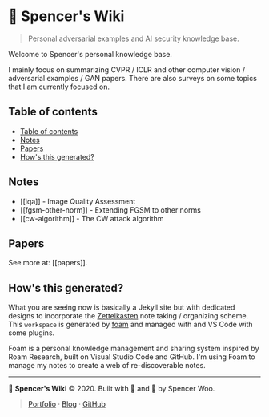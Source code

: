 # 🔬 Spencer's Wiki

> Personal adversarial examples and AI security knowledge base.

Welcome to Spencer's personal knowledge base.

I mainly focus on summarizing CVPR / ICLR and other computer vision / adversarial examples / GAN papers. There are also surveys on some topics that I am currently focused on.

## Table of contents

- [Table of contents](#table-of-contents)
- [Notes](#notes)
- [Papers](#papers)
- [How's this generated?](#hows-this-generated)

## Notes

- [[iqa]] - Image Quality Assessment
- [[fgsm-other-norm]] - Extending FGSM to other norms
- [[cw-algorithm]] - The CW attack algorithm

## Papers

See more at: [[papers]].

## How's this generated?

What you are seeing now is basically a Jekyll site but with dedicated designs to incorporate the [Zettelkasten](https://zettelkasten.de/posts/overview/) note taking / organizing scheme. This `workspace` is generated by [foam](https://github.com/foambubble/foam) and managed with and VS Code with some plugins.

Foam is a personal knowledge management and sharing system inspired by Roam Research, built on Visual Studio Code and GitHub. I'm using Foam to manage my notes to create a web of re-discoverable notes.

---

🔬 **Spencer's Wiki** © 2020. Built with 💙 and 🌟 by Spencer Woo.

> [Portfolio](https://spencerwoo.com/) · [Blog](https://blog.spencerwoo.com/) · [GitHub](https://github.com/spencerwooo)
